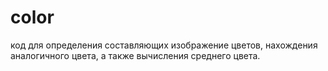 # color

код  для определения составляющих изображение цветов, нахождения аналогичного цвета, а также вычисления среднего цвета.
